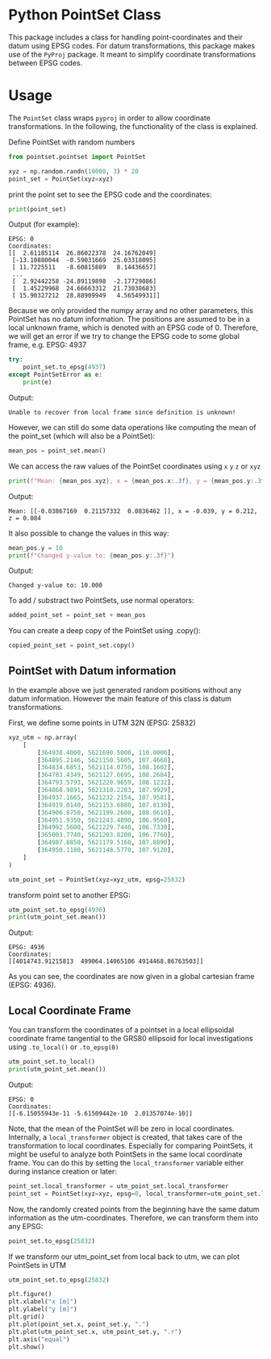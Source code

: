 # Python PointSet Class
This package includes a class for handling point-coordinates and their datum using EPSG codes. For datum transformations, this package makes use of the `PyProj` package. It meant to simplify coordinate transformations between EPSG codes.

# Usage
The `PointSet` class wraps `pyproj` in order to allow coordinate transformations. In the following, the functionality of the class is explained.

Define PointSet with random numbers

```python 
from pointset.pointset import PointSet

xyz = np.random.randn(10000, 3) * 20
point_set = PointSet(xyz=xyz)
```
print the point set to see the EPSG code and the coordinates:
```python 
print(point_set)
```
Output (for example):
```console
EPSG: 0
Coordinates:
[[  2.61185114  26.86022378  24.16762049]
 [-13.10880044  -0.59031669  25.03318095]
 [ 11.7225511   -8.60815889   8.14436657]
 ...
 [  2.92442258 -24.89119898  -2.17729086]
 [  1.45229968  24.66663312  21.73038683]
 [ 15.90327212  28.88909949   4.56549931]]
```
Because we only provided the numpy array and no other parameters,
this PointSet has no datum information. The positions are assumed
to be in a local unknown frame, which is denoted with an EPSG code
of 0.
Therefore, we will get an error if we try to change the EPSG code to
some global frame, e.g. EPSG: 4937
```python 
try:
    point_set.to_epsg(4937)
except PointSetError as e:
    print(e)
```
Output:
```console
Unable to recover from local frame since definition is unknown!
```
However, we can still do some data operations like computing the mean of
the point_set (which will also be a PointSet):
```python
mean_pos = point_set.mean()
```
We can access the raw values of the PointSet coordinates using `x` `y` `z` or `xyz`
```python
print(f"Mean: {mean_pos.xyz}, x = {mean_pos.x:.3f}, y = {mean_pos.y:.3f}, z = {mean_pos.z:.3f}")
```
Output:
```console
Mean: [[-0.03867169  0.21157332  0.0836462 ]], x = -0.039, y = 0.212, z = 0.084
```
It also possible to change the values in this way:
```python
mean_pos.y = 10
print(f"Changed y-value to: {mean_pos.y:.3f}")
```
Output:
```console
Changed y-value to: 10.000
```
To add / substract two PointSets, use normal operators:
```python
added_point_set = point_set + mean_pos
```

You can create a deep copy of the PointSet using .copy():
```python
copied_point_set = point_set.copy()
```

## PointSet with Datum information
In the example above we just generated random positions without any datum information. However the main feature of this class is datum transformations.

First, we define some points in UTM 32N (EPSG: 25832)
```python
xyz_utm = np.array(
    [
        [364938.4000, 5621690.5000, 110.0000],
        [364895.2146, 5621150.5605, 107.4668],
        [364834.6853, 5621114.0750, 108.1602],
        [364783.4349, 5621127.6695, 108.2684],
        [364793.5793, 5621220.9659, 108.1232],
        [364868.9891, 5621310.2283, 107.9929],
        [364937.1665, 5621232.2154, 107.9581],
        [364919.0140, 5621153.6880, 107.8130],
        [364906.8750, 5621199.2600, 108.0610],
        [364951.9350, 5621243.4890, 106.9560],
        [364992.5600, 5621229.7440, 106.7330],
        [365003.7740, 5621203.8200, 106.7760],
        [364987.8850, 5621179.5160, 107.8890],
        [364950.1180, 5621148.5770, 107.9120],
    ]
)

utm_point_set = PointSet(xyz=xyz_utm, epsg=25832)
```
transform point set to another EPSG:
```python
utm_point_set.to_epsg(4936)
print(utm_point_set.mean())
```
Output:
```console
EPSG: 4936
Coordinates:
[[4014743.91215813  499064.14065106 4914468.86763503]]
```
As you can see, the coordinates are now given in a global cartesian frame (EPSG: 4936).
## Local Coordinate Frame
You can transform the coordinates of a pointset in a local ellipsoidal
coordinate frame tangential to the GRS80 ellipsoid for local investigations
using `.to_local()` or `.to_epsg(0)`
```python
utm_point_set.to_local()
print(utm_point_set.mean())
```
Output:
```console
EPSG: 0
Coordinates:
[[-6.15055943e-11 -5.61509442e-10  2.01357074e-10]]
```
Note, that the mean of the PointSet will be zero in local coordinates.
Internally, a `local_transformer` object is created, that takes care of the
transformation to local coordinates.
Especially for comparing PointSets, it might be useful to analyze both
PointSets in the same local coordinate frame. You can do this by setting the
`local_transformer` variable either during instance creation or later:
```python
point_set.local_transformer = utm_point_set.local_transformer
point_set = PointSet(xyz=xyz, epsg=0, local_transformer=utm_point_set.local_transformer)
```
Now, the randomly created points from the beginning have the same datum
information as the utm-coordinates. Therefore, we can transform them into
any EPSG:
```python
point_set.to_epsg(25832)
```
If we transform our utm_point_set from local back to utm, we can plot PointSets in UTM
```python
utm_point_set.to_epsg(25832)

plt.figure()
plt.xlabel("x [m]")
plt.ylabel("y [m]")
plt.grid()
plt.plot(point_set.x, point_set.y, ".")
plt.plot(utm_point_set.x, utm_point_set.y, ".r")
plt.axis("equal")
plt.show()
```
